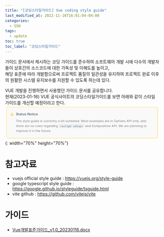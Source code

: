```yaml
---
title: "[코딩스타일가이드] Vue coding style guide"
last_modified_at: 2022-11-16T16:01:04-04:00
categories:
  - SSH
tags:
  - update
toc: true
toc_label: "코딩스타일가이드"
---
```

가이드 문서에서 제시하는 코딩 가이드를 준수하여 소프트웨어 개발 시에 다수의 개발자들이 상호간의 소스코드에 대한 가독성 및 이해도를 높이고,    
해당 표준에 따라 개발함으로써 프로젝트 품질의 일관성을 유지하여 프로젝트 완료 이후의 원활한 시스템 유지보수를 지원할 수 있도록 하는데 있다.   

VUE 개발을 진행하면서 사용했던 가이드 문서를 공유합니다.   
현재(2023-01-16) VUE 공식사이트의 코딩스타일가이드를 보면 아래와 같이 스타일 가이드를 개선할 예정이라고 한다.   
![image](/assets/images/vue-coding-style-guide/vue-coding-style-guide1.png){: width="70%" height="70%"}  

# 참고자료
- vuejs official style guide : https://vuejs.org/style-guide
- google typescript style guide : https://google.github.io/styleguide/tsguide.html 
- vite github : https://github.com/vitejs/vite 

# 가이드
- [Vue개발표준가이드_v1.0_20230116.docx](/assets\download\Vue개발표준가이드_v1.0_20230116.docx)
